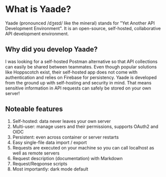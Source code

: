 # What is Yaade?

Yaade (pronounced /dʒeɪd/ like the mineral) stands for "Yet Another API Development Environment". It is an open-source, self-hosted, collaborative API development environment.

## Why did you develop Yaade?

I was looking for a self-hosted Postman alternative so that API collections can easily be shared between teammates. Even though popular solutions like Hoppscotch exist, their self-hosted app does not come with authentication and relies on Firebase for persistency. Yaade is developed from the ground up with self-hosting and security in mind. That means sensitive information in API requests can safely be stored on your own server!

## Noteable features

1. Self-hosted: data never leaves your own server
2. Multi-user: manage users and their permissions, supports OAuth2 and OIDC
3. Persistent: even across container or server restarts
4. Easy single-file data import / export
5. Requests are executed on your machine so you can call localhost as well as remote servers
6. Request description (documentation) with Markdown
7. Request/Reqponse scripts
8. Most importantly: dark mode default
